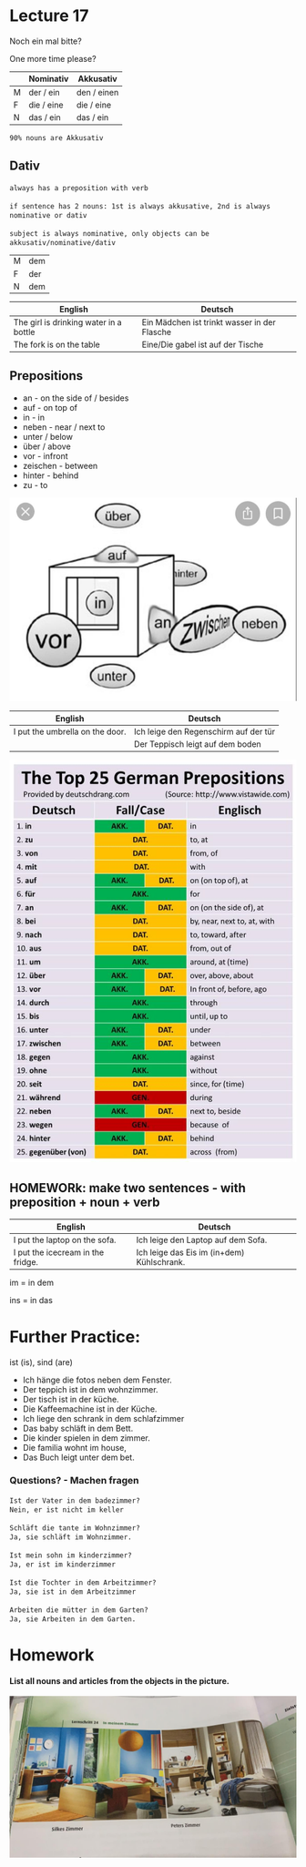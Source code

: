 # Lecture 17

Noch ein mal bitte?

One more time please?


||Nominativ|Akkusativ|
|---|---|---|
|M|der / ein|den / einen|
|F|die / eine|die / eine|
|N|das / ein|das / ein|

    90% nouns are Akkusativ

## Dativ

    always has a preposition with verb

    if sentence has 2 nouns: 1st is always akkusative, 2nd is always nominative or dativ

    subject is always nominative, only objects can be akkusativ/nominative/dativ

|||
|---|---|
|M|dem|einem|
|F|der|einer|
|N|dem|einem|

|English|Deutsch|
|---|---|
|The girl is drinking water in a bottle|Ein M&auml;dchen ist trinkt wasser in der Flasche|
|The fork is on the table|Eine/Die gabel ist auf der Tische|


## Prepositions

* an - on the side of / besides
* auf - on top of
* in - in
* neben - near / next to
* unter / below
* &uuml;ber / above
* vor - infront
* zeischen - between
* hinter - behind
* zu - to


![prepositions image](./images/prepositions.jpeg)

|English|Deutsch|
|---|---|
|I put the umbrella on the door.|Ich leige den Regenschirm auf der t&uuml;r|
||Der Teppisch leigt auf dem boden|


![prepositions image 2](./images/prepositions2.jpeg)

## HOMEWORk: make two sentences - with preposition + noun + verb

|English|Deutsch|
|---|---|
|I put the laptop on the sofa.|Ich leige den Laptop auf dem Sofa.|
|I put the icecream in the fridge.|Ich leige das Eis im (in+dem) Kühlschrank.|

im = in dem

ins = in das

# Further Practice:

ist (is), sind (are)

* Ich h&auml;nge die fotos neben dem Fenster.
* Der teppich ist in dem wohnzimmer.
* Der tisch ist in der küche.
* Die Kaffeemachine ist in der K&uuml;che.
* Ich liege den schrank in dem schlafzimmer
* Das baby schl&auml;ft in dem Bett.
* Die kinder spielen in dem zimmer.
* Die familia wohnt im house,
* Das Buch leigt unter dem bet.

### Questions? - Machen fragen

    Ist der Vater in dem badezimmer?
    Nein, er ist nicht im keller

    Schläft die tante im Wohnzimmer?
    Ja, sie schläft im Wohnzimmer.

    Ist mein sohn im kinderzimmer?
    Ja, er ist im kinderzimmer

    Ist die Tochter in dem Arbeitzimmer?
    Ja, sie ist in dem Arbeitzimmer

    Arbeiten die mütter in dem Garten?
    Ja, sie Arbeiten in dem Garten.


# Homework

#### List all nouns and articles from the objects in the picture.

![homework 2](./images/hw2-lecture17.jpeg)
